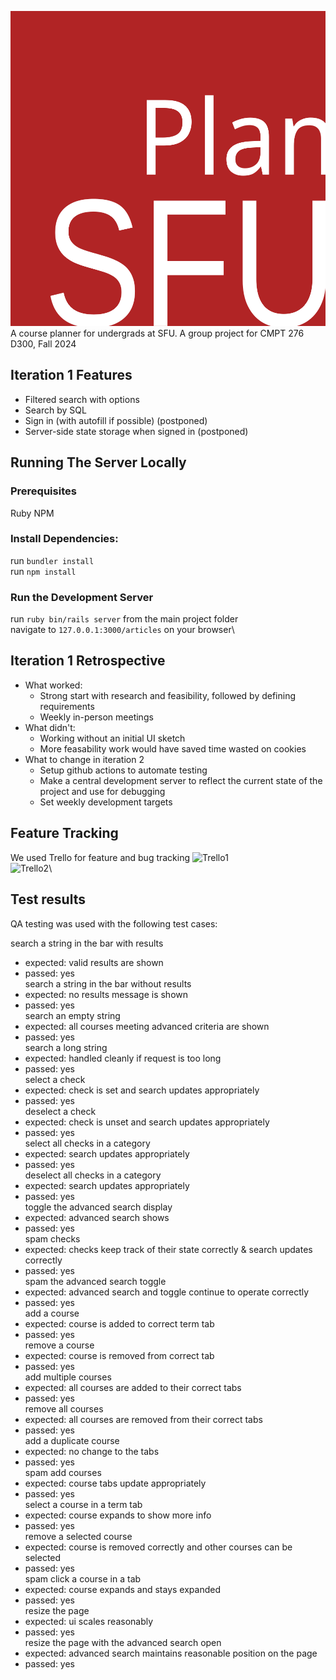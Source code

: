 ![PlanSFU](assets/PlanSFU.svg "PlanSFU")\
A course planner for undergrads at SFU. A group project for CMPT 276 D300, Fall 2024

## Iteration 1 Features ##
- Filtered search with options
- Search by SQL
- Sign in (with autofill if possible) (postponed)
- Server-side state storage when signed in (postponed)

## Running The Server Locally ##
### Prerequisites ###
Ruby
NPM

### Install Dependencies: ###
run `bundler install`\
run `npm install`

### Run the Development Server ###
run `ruby bin/rails server` from the main project folder\
navigate to `127.0.0.1:3000/articles` on your browser\

## Iteration 1 Retrospective ##
- What worked:
    - Strong start with research and feasibility, followed by defining requirements
    - Weekly in-person meetings
- What didn't:
    - Working without an initial UI sketch
    - More feasability work would have saved time wasted on cookies
- What to change in iteration 2
    - Setup github actions to automate testing
    - Make a central development server to reflect the current state of the project and use for debugging
    - Set weekly development targets

## Feature Tracking ##
We used Trello for feature and bug tracking
![Trello1](assets/Trello1.png "Trello1")\
![Trello2](assets/Trello2.png "Trello2")\

## Test results ##
QA testing was used with the following test cases:

search a string in the bar with results
- expected: valid results are shown
- passed: yes\
search a string in the bar without results
- expected: no results message is shown
- passed: yes\
search an empty string
- expected: all courses meeting advanced criteria are shown
- passed: yes\
search a long string
- expected: handled cleanly if request is too long
- passed: yes\
select a check
- expected: check is set and search updates appropriately
- passed: yes\
deselect a check
- expected: check is unset and search updates appropriately
- passed: yes\
select all checks in a category
- expected: search updates appropriately
- passed: yes\
deselect all checks in a category
- expected: search updates appropriately
- passed: yes\
toggle the advanced search display
- expected: advanced search shows
- passed: yes\
spam checks
- expected: checks keep track of their state correctly & search updates correctly
- passed: yes\
spam the advanced search toggle
- expected: advanced search and toggle continue to operate correctly
- passed: yes\
add a course
- expected: course is added to correct term tab
- passed: yes\
remove a course
- expected: course is removed from correct tab
- passed: yes\
add multiple courses
- expected: all courses are added to their correct tabs
- passed: yes\
remove all courses
- expected: all courses are removed from their correct tabs
- passed: yes\
add a duplicate course
- expected: no change to the tabs
- passed: yes\
spam add courses
- expected: course tabs update appropriately
- passed: yes\
select a course in a term tab
- expected: course expands to show more info
- passed: yes\
remove a selected course
- expected: course is removed correctly and other courses can be selected
- passed: yes\
spam click a course in a tab
- expected: course expands and stays expanded
- passed: yes\
resize the page
- expected: ui scales reasonably
- passed: yes\
resize the page with the advanced search open
- expected: advanced search maintains reasonable position on the page
- passed: yes